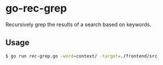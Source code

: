# go-rec-grep

Recursively grep the results of a search based on keywords.

## Usage

```sh
$ go run rec-grep.go -word=context/ -target=./frontend/src 
```

